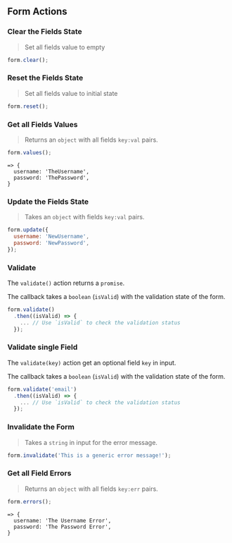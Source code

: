 ## Form Actions

### Clear the Fields State

> Set all fields value to empty

```javascript
form.clear();
```

### Reset the Fields State

> Set all fields value to initial state

```javascript
form.reset();
```

### Get all Fields Values

> Returns an `object` with all fields `key:val` pairs.

```javascript
form.values();
```
```
=> {
  username: 'TheUsername',
  password: 'ThePassword',
}
```


### Update the Fields State

> Takes an `object` with fields `key:val` pairs.

```javascript
form.update({
  username: 'NewUsername',
  password: 'NewPassword',
});
```

### Validate

The `validate()` action returns a `promise`.

The callback takes a `boolean` (`isValid`) with the validation state of the form.

```javascript
form.validate()
  .then((isValid) => {
    ... // Use `isValid` to check the validation status
  });
```

### Validate single Field

The `validate(key)` action get an optional field `key` in input.

The callback takes a `boolean` (`isValid`) with the validation state of the form.

```javascript
form.validate('email')
  .then((isValid) => {
    ... // Use `isValid` to check the validation status
  });
```

### Invalidate the Form

> Takes a `string` in input for the error message.

```javascript
form.invalidate('This is a generic error message!');
```

### Get all Field Errors

> Returns an `object` with all fields `key:err` pairs.

```javascript
form.errors();
```
```
=> {
  username: 'The Username Error',
  password: 'The Password Error',
}
```
